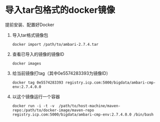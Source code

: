 # 导入tar包格式的docker镜像

提前安装、配置好Docker

1. 导入tar格式镜像包

    ```docker import /path/to/ambari-2.7.4.tar```

2. 查看已导入的镜像的镜像ID

    ```docker images```

3. 给当前镜像打tag（其中0e5574283393为镜像ID）

    ```docker tag 0e5574283393 registry.icp.com:5000/bigdata/ambari-cmp-env:2.7.4.0.0```

4. 以这个镜像运行一个容器

    ```docker run -i -t -v  /path/to/host-machine/maven-repo:/path/to/docker-image/maven-repo registry.icp.com:5000/bigdata/ambari-cmp-env:2.7.4.0.0 /bin/bash```
